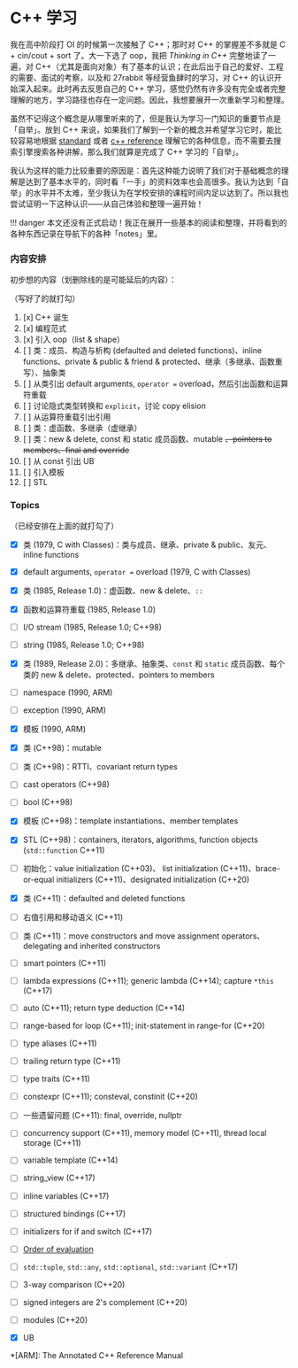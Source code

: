 # C++ 学习

我在高中阶段打 OI 的时候第一次接触了 C++；那时对 C++ 的掌握差不多就是 C + cin/cout + sort 了。大一下选了 oop，我把 _Thinking in C++_ 完整地读了一遍，对 C++（尤其是面向对象）有了基本的认识；在此后出于自己的爱好、工程的需要、面试的考察，以及和 27rabbit 等经营鱼肆时的学习，对 C++ 的认识开始深入起来。此时再去反思自己的 C++ 学习，感觉仍然有许多没有完全或者完整理解的地方，学习路径也存在一定问题。因此，我想要展开一次重新学习和整理。

虽然不记得这个概念是从哪里听来的了，但是我认为学习一门知识的重要节点是「自举」。放到 C++ 来说，如果我们了解到一个新的概念并希望学习它时，能比较容易地根据 [standard](https://timsong-cpp.github.io/cppwp/n4868/) 或者 [c++ reference](https://en.cppreference.com/w/) 理解它的各种信息，而不需要去搜索引擎搜索各种讲解，那么我们就算是完成了 C++ 学习的「自举」。

我认为这样的能力比较重要的原因是：首先这种能力说明了我们对于基础概念的理解是达到了基本水平的，同时看「一手」的资料效率也会高很多。我认为达到「自举」的水平并不太难，至少我认为在学校安排的课程时间内足以达到了。所以我也尝试证明一下这种认识——从自己体验和整理一遍开始！

!!! danger
    本文还没有正式启动！我正在展开一些基本的阅读和整理，并将看到的各种东西记录在导航下的各种「notes」里。

### 内容安排

初步想的内容（划删除线的是可能延后的内容）：

（写好了的就打勾）

1. [x] C++ 诞生
1. [x] 编程范式
1. [x] 引入 oop（list & shape）
1. [ ] 类：成员、构造与析构 (defaulted and deleted functions)、inline functions、private & public & friend & protected、继承（多继承、函数重写）、抽象类
1. [ ] 从类引出 default arguments, `operator =` overload，然后引出函数和运算符重载
1. [ ] 讨论隐式类型转换和 `explicit`，讨论 copy elision
1. [ ] 从运算符重载引出引用
1. [ ] 类：虚函数、多继承（虚继承）
1. [ ] 类：new & delete, const 和 static 成员函数、mutable ~~、pointers to members、final and override~~
1. [ ] 从 const 引出 UB
1. [ ] 引入模板
1. [ ] STL

### Topics

（已经安排在上面的就打勾了）

- [x] 类 (1979, C with Classes)：类与成员、继承、private & public、友元、inline functions
- [x] default arguments, `operator =` overload (1979, C with Classes)
- [x] 类 (1985, Release 1.0)：虚函数、new & delete、`::`
- [x] 函数和运算符重载 (1985, Release 1.0)
- [ ] I/O stream (1985, Release 1.0; C++98)
- [ ] string (1985, Release 1.0; C++98)
- [x] 类 (1989, Release 2.0)：多继承、抽象类、`const` 和 `static` 成员函数、每个类的 new & delete、protected、pointers to members
- [ ] namespace (1990, ARM)
- [ ] exception (1990, ARM)
- [x] 模板 (1990, ARM)
- [x] 类 (C++98)：mutable
- [ ] 类 (C++98)：RTTI、covariant return types
- [ ] cast operators (C++98)
- [ ] bool (C++98)
- [x] 模板 (C++98)：template instantiations、member templates
- [x] STL (C++98)：containers, iterators, algorithms, function objects (`std::function` C++11)
- [ ] 初始化：value initialization (C++03)、
list initialization (C++11)、brace-or-equal initializers (C++11)、designated initialization (C++20)
- [x] 类 (C++11)：defaulted and deleted functions
- [ ] 右值引用和移动语义 (C++11)
- [ ] 类 (C++11)：move constructors and move assignment operators、delegating and inherited constructors
- [ ] smart pointers (C++11)
- [ ] lambda expressions (C++11); generic lambda (C++14); capture `*this` (C++17)
- [ ] auto (C++11); return type deduction (C++14)
- [ ] range-based for loop (C++11); init-statement in range-for (C++20)
- [ ] type aliases (C++11)
- [ ] trailing return type (C++11)
- [ ] type traits (C++11)
- [ ] constexpr (C++11); consteval, constinit (C++20)
- [ ] 一些遗留问题 (C++11): final, override, nullptr
- [ ] concurrency support (C++11), memory model (C++11), thread local storage (C++11)
- [ ] variable template (C++14)
- [ ] string_view (C++17)
- [ ] inline variables (C++17)
- [ ] structured bindings (C++17)
- [ ] initializers for if and switch (C++17)
- [ ] [Order of evaluation](https://en.cppreference.com/w/cpp/language/eval_order)
- [ ] `std::tuple`, `std::any`, `std::optional`, `std::variant` (C++17)
- [ ] 3-way comparison (C++20)
- [ ] signed integers are 2's complement (C++20)
- [ ] modules (C++20)
- [x] UB


*[ARM]: The Annotated C++ Reference Manual